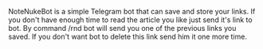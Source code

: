 NoteNukeBot is a simple Telegram bot that can save and store your links. If you don't have enough time to read the article you like just send it's link to bot.</b>
By command /rnd bot will send you one of the previous links you saved. If you don't want bot to delete this link send him it one more time.